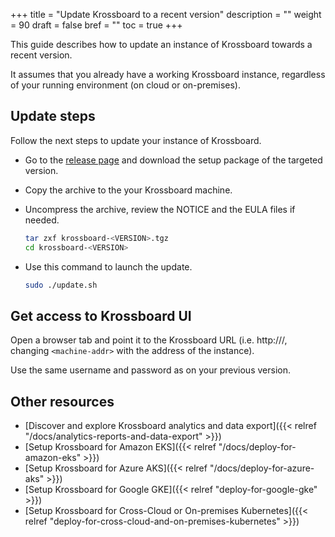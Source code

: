 +++
title = "Update Krossboard to a recent version"
description = ""
weight = 90
draft = false
bref = ""
toc = true 
+++

This guide describes how to update an instance of Krossboard towards a recent version.

It assumes that you already have a working Krossboard instance, regardless of your running environment (on cloud or on-premises).

## Update steps
Follow the next steps to update your instance of Krossboard.

* Go to the [release page](https://github.com/2-alchemists/krossboard/releases) and download the setup package of the targeted version.
* Copy the archive to the your Krossboard machine.
* Uncompress the archive, review the NOTICE and the EULA files if needed.
  ```sh
  tar zxf krossboard-<VERSION>.tgz
  cd krossboard-<VERSION>
  ```
* Use this command to launch the update.

  ```sh
  sudo ./update.sh
  ```

## Get access to Krossboard UI
Open a browser tab and point it to the Krossboard URL (i.e. http://<machine-addr>/, changing `<machine-addr>` with the address of the instance).

Use the same username and password as on your previous version.

## Other resources
* [Discover and explore Krossboard analytics and data export]({{< relref "/docs/analytics-reports-and-data-export" >}})
* [Setup Krossboard for Amazon EKS]({{< relref "/docs/deploy-for-amazon-eks" >}})
* [Setup Krossboard for Azure AKS]({{< relref "/docs/deploy-for-azure-aks" >}})
* [Setup Krossboard for Google GKE]({{< relref "deploy-for-google-gke" >}})
* [Setup Krossboard for Cross-Cloud or On-premises Kubernetes]({{< relref "deploy-for-cross-cloud-and-on-premises-kubernetes" >}})